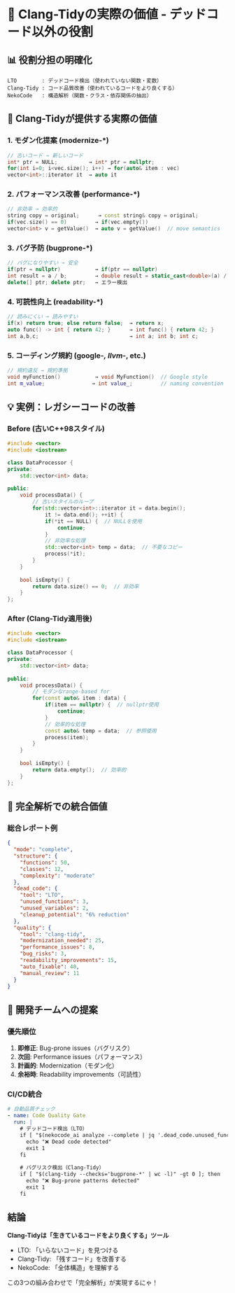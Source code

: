 # 🔧 Clang-Tidyの実際の価値 - デッドコード以外の役割

## 📊 役割分担の明確化

```
LTO        : デッドコード検出（使われていない関数・変数）
Clang-Tidy : コード品質改善（使われているコードをより良くする）
NekoCode   : 構造解析（関数・クラス・依存関係の抽出）
```

## 🎯 Clang-Tidyが提供する実際の価値

### 1. **モダン化提案** (modernize-*)
```cpp
// 古いコード → 新しいコード
int* ptr = NULL;          → int* ptr = nullptr;
for(int i=0; i<vec.size(); i++) → for(auto& item : vec)
vector<int>::iterator it  → auto it
```

### 2. **パフォーマンス改善** (performance-*)
```cpp
// 非効率 → 効率的
string copy = original;      → const string& copy = original;
if(vec.size() == 0)         → if(vec.empty())
vector<int> v = getValue()  → auto v = getValue()  // move semantics
```

### 3. **バグ予防** (bugprone-*)
```cpp
// バグになりやすい → 安全
if(ptr = nullptr)           → if(ptr == nullptr)
int result = a / b;         → double result = static_cast<double>(a) / b;
delete[] ptr; delete ptr;   → エラー検出
```

### 4. **可読性向上** (readability-*)
```cpp
// 読みにくい → 読みやすい
if(x) return true; else return false;  → return x;
auto func() -> int { return 42; }      → int func() { return 42; }
int a,b,c;                             → int a; int b; int c;
```

### 5. **コーディング規約** (google-*, llvm-*, etc.)
```cpp
// 規約違反 → 規約準拠
void myFunction()           → void MyFunction()  // Google style
int m_value;               → int value_;         // naming convention
```

## 💡 実例：レガシーコードの改善

### Before (古いC++98スタイル)
```cpp
#include <vector>
#include <iostream>

class DataProcessor {
private:
    std::vector<int> data;
    
public:
    void processData() {
        // 古いスタイルのループ
        for(std::vector<int>::iterator it = data.begin(); 
            it != data.end(); ++it) {
            if(*it == NULL) {  // NULLを使用
                continue;
            }
            // 非効率な処理
            std::vector<int> temp = data;  // 不要なコピー
            process(*it);
        }
    }
    
    bool isEmpty() {
        return data.size() == 0;  // 非効率
    }
};
```

### After (Clang-Tidy適用後)
```cpp
#include <vector>
#include <iostream>

class DataProcessor {
private:
    std::vector<int> data;
    
public:
    void processData() {
        // モダンなrange-based for
        for(const auto& item : data) {
            if(item == nullptr) {  // nullptr使用
                continue;
            }
            // 効率的な処理
            const auto& temp = data;  // 参照使用
            process(item);
        }
    }
    
    bool isEmpty() {
        return data.empty();  // 効率的
    }
};
```

## 🚀 完全解析での統合価値

### 総合レポート例
```json
{
  "mode": "complete",
  "structure": {
    "functions": 50,
    "classes": 12,
    "complexity": "moderate"
  },
  "dead_code": {
    "tool": "LTO",
    "unused_functions": 3,
    "unused_variables": 2,
    "cleanup_potential": "6% reduction"
  },
  "quality": {
    "tool": "clang-tidy", 
    "modernization_needed": 25,
    "performance_issues": 8,
    "bug_risks": 3,
    "readability_improvements": 15,
    "auto_fixable": 40,
    "manual_review": 11
  }
}
```

## 🎯 開発チームへの提案

### 優先順位
1. **即修正**: Bug-prone issues（バグリスク）
2. **次回**: Performance issues（パフォーマンス）
3. **計画的**: Modernization（モダン化）
4. **余裕時**: Readability improvements（可読性）

### CI/CD統合
```yaml
# 自動品質チェック
- name: Code Quality Gate
  run: |
    # デッドコード検出（LTO）
    if [ "$(nekocode_ai analyze --complete | jq '.dead_code.unused_functions | length')" -gt 0 ]; then
      echo "❌ Dead code detected"
      exit 1
    fi
    
    # バグリスク検出（Clang-Tidy）
    if [ "$(clang-tidy --checks='bugprone-*' | wc -l)" -gt 0 ]; then
      echo "❌ Bug-prone patterns detected"
      exit 1
    fi
```

## 結論

**Clang-Tidyは「生きているコードをより良くする」ツール**

- LTO: 「いらないコード」を見つける
- Clang-Tidy: 「残すコード」を改善する
- NekoCode: 「全体構造」を理解する

この3つの組み合わせで「完全解析」が実現するにゃ！